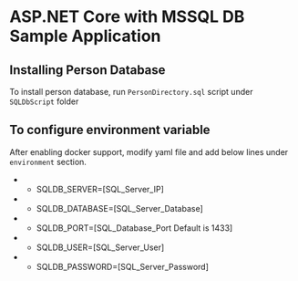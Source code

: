 # ASP.NET Core with MSSQL DB Sample Application

## Installing Person Database
 To install person database, run `PersonDirectory.sql` script under `SQLDbScript` folder
 
## To configure environment variable 
After enabling docker support, modify yaml file and add below lines under `environment` section.

 - - SQLDB_SERVER=[SQL_Server_IP]
 - - SQLDB_DATABASE=[SQL_Server_Database]
 - - SQLDB_PORT=[SQL_Database_Port Default is 1433]
 - - SQLDB_USER=[SQL_Server_User]
 - - SQLDB_PASSWORD=[SQL_Server_Password]
